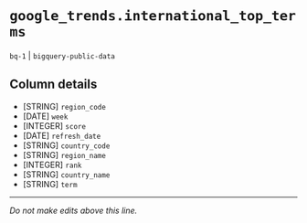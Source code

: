 # `google_trends.international_top_terms`
`bq-1` | `bigquery-public-data`

## Column details
* [STRING]    `region_code`
* [DATE]      `week`
* [INTEGER]   `score`
* [DATE]      `refresh_date`
* [STRING]    `country_code`
* [STRING]    `region_name`
* [INTEGER]   `rank`
* [STRING]    `country_name`
* [STRING]    `term`

-------------------------------------------------------------------------------
*Do not make edits above this line.*
